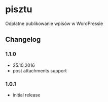 # pisztu
Odpłatne publikowanie wpisów w WordPressie

## Changelog

### 1.1.0
 * 25.10.2016
 * post attachments support

### 1.0.1 
 * initial release

